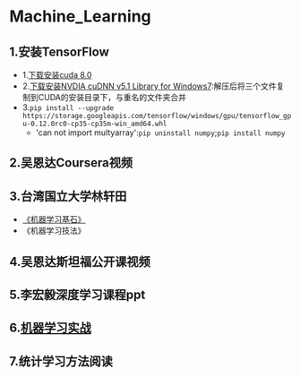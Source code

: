 # Machine_Learning
## 1.安装TensorFlow
- 1.[下载安装cuda 8.0](https://developer.nvidia.com/cuda-downloads)
- 2.[下载安装NVDIA cuDNN v5.1 Library for Windows7](https://developer.nvidia.com/rdp/cudnn-download):解压后将三个文件复制到CUDA的安装目录下，与重名的文件夹合并
- 3.`pip install --upgrade https://storage.googleapis.com/tensorflow/windows/gpu/tensorflow_gpu-0.12.0rc0-cp35-cp35m-win_amd64.whl`
	- 'can not import multyarray':`pip uninstall numpy`;`pip install numpy`
## 2.吴恩达Coursera视频
## 3.台湾国立大学林轩田
- [《机器学习基石》](./Machine_Learning_Foundations(MOOC))
- 《机器学习技法》
## 4.吴恩达斯坦福公开课视频
## 5.李宏毅深度学习课程ppt
## 6.[机器学习实战](./Machine_Learning_in_Action)
## 7.统计学习方法阅读
